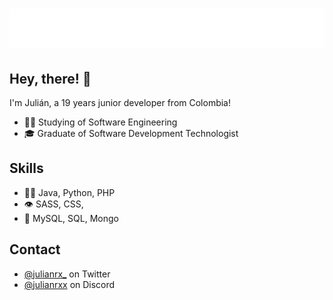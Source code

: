 <h1 align="center">
  <img src="https://raw.githubusercontent.com/julianxdev/julianxdev/main/name2.svg" alt="JulianX" />
</h1>

## Hey, there! 👋
I'm Julián, a 19 years junior developer from Colombia!

- 👨‍💻 Studying of Software Engineering
- 🎓 Graduate of Software Development Technologist

## Skills
- 👨‍💻 Java, Python, PHP 
- 👁️ SASS, CSS,
- 💽 MySQL, SQL, Mongo

## Contact
- [@julianrx_](https://twitter.com/julianrx_) on Twitter
- [@julianrxx](discord.com/juliannrx) on Discord
